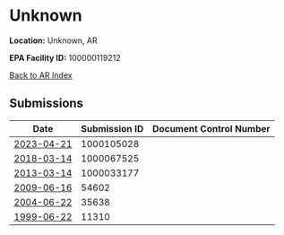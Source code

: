 # Unknown

**Location:** Unknown, AR

**EPA Facility ID:** 100000119212

[Back to AR Index](../../index.md)

## Submissions

| Date | Submission ID | Document Control Number |
|------|--------------|-------------------------|
| [2023-04-21](submissions/1000105028.md) | 1000105028 |  |
| [2018-03-14](submissions/1000067525.md) | 1000067525 |  |
| [2013-03-14](submissions/1000033177.md) | 1000033177 |  |
| [2009-06-16](submissions/54602.md) | 54602 |  |
| [2004-06-22](submissions/35638.md) | 35638 |  |
| [1999-06-22](submissions/11310.md) | 11310 |  |
